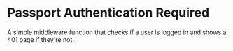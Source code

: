 Passport Authentication Required
============

A simple middleware function that checks if a user is logged in and shows a 401 page if they're not.
